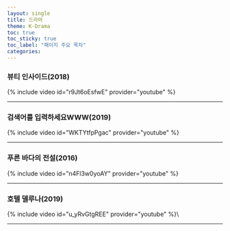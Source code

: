 ```yaml
---
layout: single
title: 드라마 
theme: K-Drama
toc: true
toc_sticky: true
toc_label: "패이지 주요 목차"
categories: 
---
```


### 뷰티 인사이드(2018)

{% include video id="r9Jt6oEsfwE" provider="youtube" %}

---

### 검색어를 입력하세요WWW(2019)

{% include video id="WKTYtfpPgac" provider="youtube" %}

---

### 푸른 바다의 전설(2016)

{% include video id="n4Fl3w0yoAY" provider="youtube" %}

---

### 호텔 델루나(2019)

{% include video id="u_yRvGtgREE" provider="youtube" %}\

---



